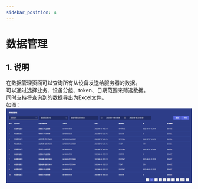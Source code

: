 ```yaml
---
sidebar_position: 4
---
```


# 数据管理

## 1. 说明
在数据管理页面可以查询所有从设备发送给服务器的数据。  
可以通过选择业务、设备分组、token、日期范围来筛选数据。  
同时支持将查询到的数据导出为Excel文件。  
如图：  
![img.png](images/data_managment_01_01.png)